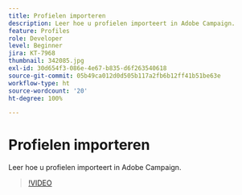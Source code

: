 ```yaml
---
title: Profielen importeren
description: Leer hoe u profielen importeert in Adobe Campaign.
feature: Profiles
role: Developer
level: Beginner
jira: KT-7968
thumbnail: 342085.jpg
exl-id: 30d654f3-086e-4e67-b835-d6f263540618
source-git-commit: 05b49ca012d0d505b117a2fb6b12ff41b51be63e
workflow-type: ht
source-wordcount: '20'
ht-degree: 100%

---
```


# Profielen importeren

Leer hoe u profielen importeert in Adobe Campaign.

>[!VIDEO](https://video.tv.adobe.com/v/342085?quality=12&learn=on)
